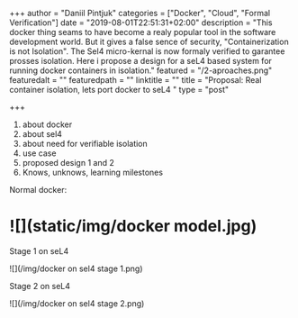 +++
author = "Daniil Pintjuk"
categories = ["Docker", "Cloud", "Formal Verification"]
date = "2019-08-01T22:51:31+02:00"
description = "This docker thing seams to have become a realy popular tool in the software development world. But it gives a false sence of security, \"Containerization is not Isolation\". The Sel4 micro-kernal is now formaly verified to garantee prosses isolation. Here i propose a design for a seL4 based system for running docker containers in isolation."
featured = "/2-aproaches.png"
featuredalt = ""
featuredpath = ""
linktitle = ""
title = "Proposal: Real container isolation, lets port docker to seL4  "
type = "post"

+++
1. about docker
2. about sel4
3. about need for verifiable isolation
4. use case
5. proposed design 1 and 2
6. Knows, unknows, learning milestones

Normal docker:

# ![](static/img/docker model.jpg)

Stage 1 on seL4

![](/img/docker on sel4 stage 1.png)

Stage 2 on seL4

![](/img/docker on sel4 stage 2.png)